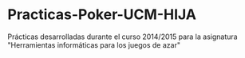 # Practicas-Poker-UCM-HIJA
Prácticas desarrolladas durante el curso 2014/2015 para la asignatura "Herramientas informáticas 
para los juegos de azar"
